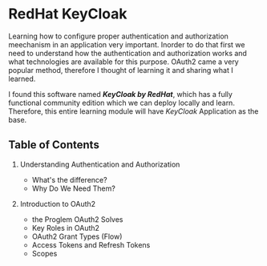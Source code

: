# RedHat KeyCloak
Learning how to configure proper authentication and authorization meechanism in an application very important. Inorder to do that first we need to understand how the authentication and authorization works and what technologies are available for this purpose. OAuth2 came a very popular method, therefore I thought of learning it and sharing what I learned. 

I found this software named ***KeyCloak by RedHat***, which has a fully functional community edition which we can deploy locally and learn. Therefore, this entire learning module will have *KeyCloak* Application as the base. 

## Table of Contents

1. Understanding Authentication and Authorization
   
    + What's the difference? 
    + Why Do We Need Them?

2. Introduction to OAuth2

    + the Proglem OAuth2 Solves
    + Key Roles in OAuth2
    + OAuth2 Grant Types (Flow)
    + Access Tokens and Refresh Tokens
    + Scopes


